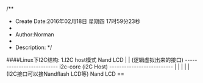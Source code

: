 /**
* Create Date:2016年02月18日 星期四 17时59分23秒
* 
* Author:Norman
* 
* Description: 
*/

####Linux下I2C结构:
    1.I2C host模式
    Nand  LCD
    |       |                  (逻辑虚拟出来的接口)
    --------------------------
              i2c-core         (i2C Host)
    --------------------------
    |       |      |   |   |   (I2C接口可以接Nandflash LCD等)
    Nand   LCD   ==
